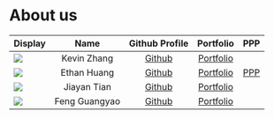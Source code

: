 # About us

Display |    Name     |             Github Profile             | Portfolio | PPP 
--------|:-----------:|:--------------------------------------:|:---------:|:----:|
![](https://picsum.photos/98) | Kevin Zhang | [Github](https://github.com/kevinz420) | [Portfolio](docs/team/johndoe.md)
![](https://picsum.photos/99) |   Ethan Huang   |     [Github](https://github.com/remy9926)      | [Portfolio](docs/team/johndoe.md) | [PPP](./team/remy9926.md)
![](https://picsum.photos/100) |  Jiayan Tian   |     [Github](https://github.com/j-y-yan)      | [Portfolio](docs/team/johndoe.md)
![](https://picsum.photos/101) |  Feng Guangyao   |     [Github](https://github.com/mroppa1)      | [Portfolio](docs/team/fengguangyao.md)
